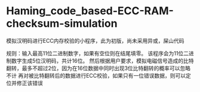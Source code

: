 # Haming_code_based-ECC-RAM-checksum-simulation
模拟汉明码进行ECC内存校验的小程序，此为初版，尚未采用异或，屎山代码

规则：输入最高11位二进制数字，如果有空位则在结尾填零。
该程序会为11位二进制数字生成5位汉明码，共计16位。
然后根据用户要求，模拟电磁信号造成的比特翻转，最多不超过2位，因为在16位数据中同时出现3位比特翻转的概率可以忽略不计
再对被比特翻转后的数据进行ECC校验，如果只有一位错误数据，则可以定位并修正该错误
